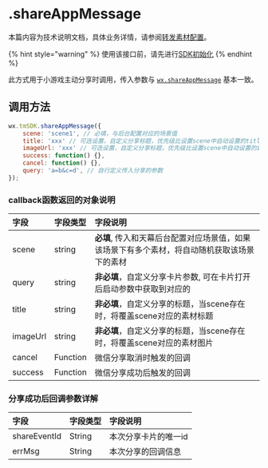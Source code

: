 # .shareAppMessage

本篇内容为技术说明文档，具体业务详情，请参阅[转发素材配置](../../main-features/sharing-management.md)。

{% hint style="warning" %}
使用该接口前，请先进行[SDK初始化](../../../selling/dev-guide/initialization.md)
{% endhint %}

此方式用于小游戏主动分享时调用，传入参数与 [`wx.shareAppMessage`](https://developers.weixin.qq.com/minigame/dev/api/wx.shareAppMessage.html?search-key=wx.ShareAppMessage) 基本一致。

## **调用方法**

```javascript
wx.tmSDK.shareAppMessage({
    scene: 'scene1', // 必填，与后台配置对应的场景值
    title: 'xxx' // 可选设置，自定义分享标题，优先级比设置scene中自动设置的title高
    imageUrl: 'xxx' // 可选设置，自定义分享标题，优先级比设置scene中自动设置的imageUrl高
    success: function() {},
    cancel: function() {},
    query: 'a=b&c=d', // 自行定义传入分享的参数
});
```

### **callback函数返回的对象说明**

| 字段 | 字段类型 | 字段说明 |
| :--- | :--- | :--- |
| scene | string | **必填**, 传入和天幕后台配置对应场景值，如果该场景下有多个素材，将自动随机获取该场景下的素材 |
| query | string | **非必填**，自定义分享卡片参数, 可在卡片打开后启动参数中获取到对应的 |
| title | string | **非必填**，自定义分享的标题，当scene存在时，将覆盖scene对应的素材标题 |
| imageUrl | string | **非必填**，自定义分享的标题，当scene存在时，将覆盖scene对应的素材图片 |
| cancel | Function | 微信分享取消时触发的回调 |
| success | Function | 微信分享成功后触发的回调 |

### **分享成功后回调参数详解**

| 字段 | 字段类型 | 字段说明 |
| :--- | :--- | :--- |
| shareEventId | String | 本次分享卡片的唯一id |
| errMsg | String | 本次分享的回调信息 |

